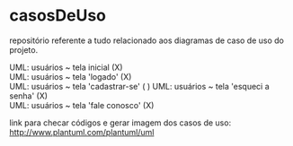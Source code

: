 # casosDeUso

repositório referente a tudo relacionado aos diagramas de caso de uso do projeto.

UML: usuários ~ tela inicial (X)                               
UML: usuários ~ tela 'logado' (X)     
UML: usuários ~ tela 'cadastrar-se' ( )
UML: usuários ~ tela 'esqueci a senha' (X)      
UML: usuários ~ tela 'fale conosco' (X)

link para checar códigos e gerar imagem dos casos de uso: http://www.plantuml.com/plantuml/uml

